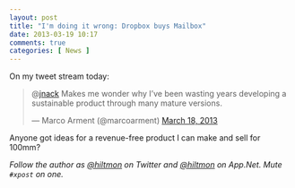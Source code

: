 ```yaml
---
layout: post
title: "I'm doing it wrong: Dropbox buys Mailbox"
date: 2013-03-19 10:17
comments: true
categories: [ News ]
---
```


On my tweet stream today:

<blockquote class="twitter-tweet"><p>@<a href="https://twitter.com/jnack">jnack</a> Makes me wonder why I’ve been wasting years developing a sustainable product through many mature versions.</p>&mdash; Marco Arment (@marcoarment) <a href="https://twitter.com/marcoarment/status/313800759265345536">March 18, 2013</a></blockquote>
<script async src="//platform.twitter.com/widgets.js" charset="utf-8"></script>

Anyone got ideas for a revenue-free product I can make and sell for 100mm?

*Follow the author as [@hiltmon](http://https://twitter.com/hiltmon) on Twitter and [@hiltmon](http://alpha.app.net/hiltmon) on App.Net. Mute `#xpost` on one.*